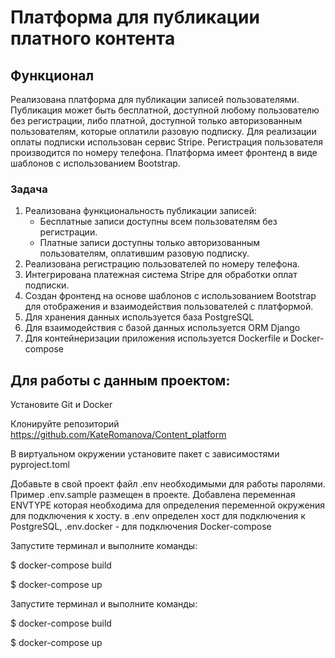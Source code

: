# Платформа для публикации платного контента

## Функционал 
Реализована платформа для публикации записей пользователями. 
Публикация может быть бесплатной, доступной любому пользователю без регистрации, либо платной, доступной только авторизованным пользователям, которые оплатили разовую подписку. Для реализации оплаты подписки использован сервис Stripe. Регистрация пользователя производится по номеру телефона. Платформа имеет фронтенд в виде шаблонов с использованием Bootstrap.

### Задача

1. Реализована функциональность публикации записей:
    - Бесплатные записи доступны всем пользователям без регистрации.
    - Платные записи доступны только авторизованным пользователям, оплатившим разовую подписку.
2. Реализована регистрацию пользователей по номеру телефона.
3. Интегрирована платежная система Stripe для обработки оплат подписки.
4. Создан фронтенд на основе шаблонов с использованием Bootstrap для отображения и взаимодействия пользователей с платформой.
5. Для хранения данных используется база PostgreSQL
6. Для взаимодействия с базой данных используется ORM Django
7. Для контейнеризации приложения используется Dockerfile и Docker-compose

## Для работы с данным проектом:

Установите Git и Docker

Клонируйте репозиторий https://github.com/KateRomanova/Content_platform

В виртуальном окружении установите пакет с зависимостями pyproject.toml

Добавьте в свой проект файл .env необходимыми для работы паролями. Пример .env.sample размещен в проекте.
Добавлена переменная ENVTYPE которая необходима для определения переменной окружения для подключения к хосту. в .env определен хост для подключения к PostgreSQL, .env.docker - для подключения Docker-compose

Запустите терминал и выполните команды:

$ docker-compose build

$ docker-compose up

Запустите терминал и выполните команды:

$ docker-compose build

$ docker-compose up
